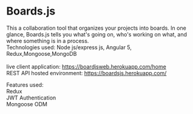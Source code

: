 # Boards.js
This a collaboration tool that organizes your projects into boards. In one glance, Boards.js tells you what's going on, who's working on what, and where something is in a process. 
</br>
Technologies used: Node js/express js, Angular 5, Redux,Mongoose,MongoDB
</br>
</br>
live client application: https://boardjsweb.herokuapp.com/home
</br>
REST API  hosted environment: https://boardsjs.herokuapp.com/

Features used:
</br>
Redux</br>
JWT Authentication</br>
Mongoose ODM</br>

